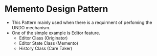# Memento Design Pattern
* This Pattern mainly used when there is a requirment of perfoming the UNDO mechanism. 
* One of the simple example is Editor feature.
	* Editor Class (Originator)
	* Editor State Class (Memento)
	* History Class (Care Taker)
	
	
